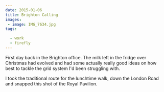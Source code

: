 ```yaml
---
date: 2015-01-06
title: Brighton Calling
images: 
 - image: IMG_7634.jpg
tags:

  - work
  - firefly
---
```

First day back in the Brighton office. The milk left in the fridge over Christmas had evolved and had some actually really good ideas on how best to tackle the grid system I'd been struggling with.

I took the traditional route for the lunchtime walk, down the London Road and snapped this shot of the Royal Pavilion.